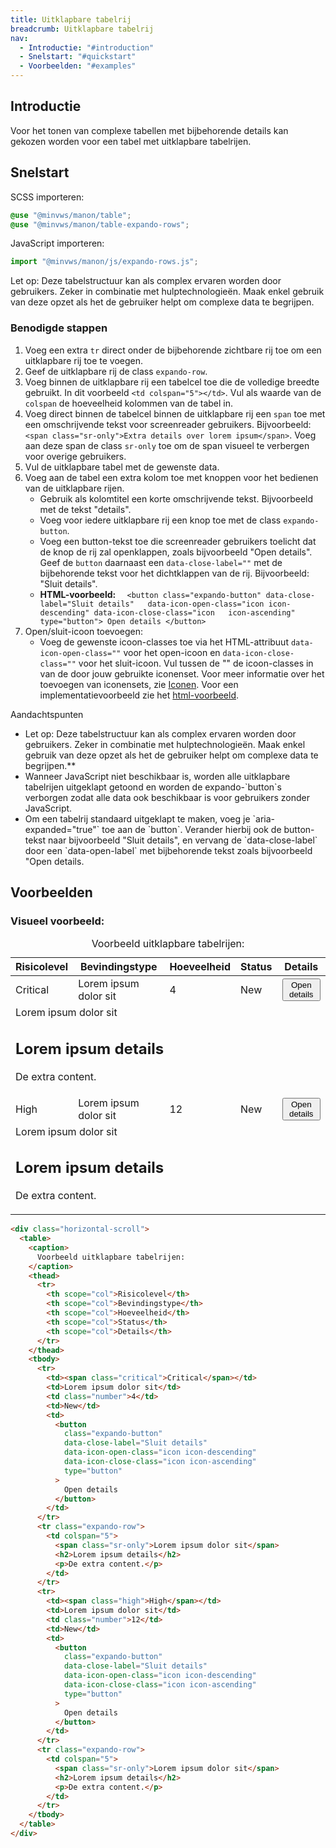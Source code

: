 ```yaml
---
title: Uitklapbare tabelrij
breadcrumb: Uitklapbare tabelrij
nav:
  - Introductie: "#introduction"
  - Snelstart: "#quickstart"
  - Voorbeelden: "#examples"
---
```


<h2 id="introduction">Introductie</h2>

Voor het tonen van complexe tabellen met bijbehorende details kan gekozen worden
voor een tabel met uitklapbare tabelrijen.

<h2 id="quickstart">Snelstart</h2>

SCSS importeren:

```scss
@use "@minvws/manon/table";
@use "@minvws/manon/table-expando-rows";
```

JavaScript importeren:

```javascript
import "@minvws/manon/js/expando-rows.js";
```

<p class="warning">
  Let op: Deze tabelstructuur kan als complex ervaren worden door gebruikers. Zeker in
  combinatie met hulptechnologieën. Maak enkel gebruik van deze opzet als het de gebruiker
  helpt om complexe data te begrijpen.
</p>

### Benodigde stappen

1.  Voeg een extra `tr` direct onder de bijbehorende zichtbare rij toe om een
    uitklapbare rij toe te voegen.
2.  Geef de uitklapbare rij de class `expando-row`.
3.  Voeg binnen de uitklapbare rij een tabelcel toe die de volledige breedte
    gebruikt. In dit voorbeeld `<td colspan="5"></td>`. Vul als waarde van de
    `colspan` de hoeveelheid kolommen van de tabel in.
4.  Voeg direct binnen de tabelcel binnen de uitklapbare rij een `span` toe met
    een omschrijvende tekst voor screenreader gebruikers. Bijvoorbeeld:
    `<span class="sr-only">Extra details over lorem ipsum</span>`. Voeg aan deze
    span de class `sr-only` toe om de span visueel te verbergen voor overige
    gebruikers.
5.  Vul de uitklapbare tabel met de gewenste data.
6.  Voeg aan de tabel een extra kolom toe met knoppen voor het bedienen van de
    uitklapbare rijen.
    - Gebruik als kolomtitel een korte omschrijvende tekst. Bijvoorbeeld met de
      tekst "details".
    - Voeg voor iedere uitklapbare rij een knop toe met de class
      `expando-button`.
    - Voeg een button-tekst toe die screenreader gebruikers toelicht dat de knop
      de rij zal openklappen, zoals bijvoorbeeld "Open details". Geef de
      `button` daarnaast een `data-close-label=""` met de bijbehorende tekst
      voor het dichtklappen van de rij. Bijvoorbeeld: "Sluit details".
    - **HTML-voorbeeld:**
      `  <button class="expando-button" data-close-label="Sluit details"   data-icon-open-class="icon icon-descending" data-icon-close-class="icon   icon-ascending" type="button"> Open details </button>`
7.  Open/sluit-icoon toevoegen:
    - Voeg de gewenste icoon-classes toe via het HTML-attribuut
      `data-icon-open-class=""` voor het open-icoon en
      `data-icon-close-class=""` voor het sluit-icoon. Vul tussen de "" de
      icoon-classes in van de door jouw gebruikte iconenset. Voor meer
      informatie over het toevoegen van iconensets, zie [Iconen]({base}/library/components/icons). Voor
      een implementatievoorbeeld zie het [html-voorbeeld](#examples).

<div class="explanation" role="group" aria-label="Toelichting">
  <span>Aandachtspunten</span>
  <ul>
    <li>
      Let op: Deze tabelstructuur kan als complex ervaren worden door gebruikers. Zeker in combinatie met hulptechnologieën. Maak enkel gebruik van deze opzet als het de gebruiker helpt om complexe data te begrijpen.**
    </li>
    <li>
      Wanneer JavaScript niet beschikbaar is, worden alle uitklapbare tabelrijen uitgeklapt getoond en worden de expando-`button`s verborgen zodat alle data ook beschikbaar is voor gebruikers zonder JavaScript.
    </li>
    <li>
      Om een tabelrij standaard uitgeklapt te maken, voeg je `aria-expanded="true"` toe aan de `button`. Verander hierbij ook de button-tekst naar bijvoorbeeld "Sluit details", en vervang de `data-close-label` door een `data-open-label` met bijbehorende tekst zoals bijvoorbeeld "Open details.
    </li>
  </ul>
</div>

<h2 id="examples">Voorbeelden</h2>

### Visueel voorbeeld:

<div class="horizontal-scroll">
  <table>
    <caption> Voorbeeld uitklapbare tabelrijen: </caption>
    <thead>
      <tr>
        <th scope="col">Risicolevel</th>
        <th scope="col">Bevindingstype</th>
        <th scope="col">Hoeveelheid</th>
        <th scope="col">Status</th>
        <th scope="col">Details</th>
      </tr>
    </thead>
    <tbody>
      <tr>
        <td><span class="critical">Critical</span></td>
        <td>Lorem ipsum dolor sit</td>
        <td class="number">4</td>
        <td>New</td>
        <td>
          <button
            class="expando-button"
            data-close-label="Sluit details"
            data-icon-open-class="icon icon-descending"
            data-icon-close-class="icon icon-ascending"
            type="button"
          >
            Open details
          </button>
        </td>
      </tr>
      <tr class="expando-row">
        <td colspan="5">
          <span class="sr-only">Lorem ipsum dolor sit</span>
          <h2>Lorem ipsum details</h2>
          <p>De extra content.</p>
        </td>
      </tr>
      <tr>
        <td><span class="high">High</span></td>
        <td>Lorem ipsum dolor sit</td>
        <td class="number">12</td>
        <td>New</td>
        <td>
          <button
            class="expando-button"
            data-close-label="Sluit details"
            data-icon-open-class="icon icon-descending"
            data-icon-close-class="icon icon-ascending"
            type="button"
          >
            Open details
          </button>
        </td>
      </tr>
      <tr class="expando-row">
        <td colspan="5">
          <span class="sr-only">Lorem ipsum dolor sit</span>
          <h2>Lorem ipsum details</h2>
          <p>De extra content.</p>
        </td>
      </tr>
    </tbody>
  </table>
</div>

```html
<div class="horizontal-scroll">
  <table>
    <caption>
      Voorbeeld uitklapbare tabelrijen:
    </caption>
    <thead>
      <tr>
        <th scope="col">Risicolevel</th>
        <th scope="col">Bevindingstype</th>
        <th scope="col">Hoeveelheid</th>
        <th scope="col">Status</th>
        <th scope="col">Details</th>
      </tr>
    </thead>
    <tbody>
      <tr>
        <td><span class="critical">Critical</span></td>
        <td>Lorem ipsum dolor sit</td>
        <td class="number">4</td>
        <td>New</td>
        <td>
          <button
            class="expando-button"
            data-close-label="Sluit details"
            data-icon-open-class="icon icon-descending"
            data-icon-close-class="icon icon-ascending"
            type="button"
          >
            Open details
          </button>
        </td>
      </tr>
      <tr class="expando-row">
        <td colspan="5">
          <span class="sr-only">Lorem ipsum dolor sit</span>
          <h2>Lorem ipsum details</h2>
          <p>De extra content.</p>
        </td>
      </tr>
      <tr>
        <td><span class="high">High</span></td>
        <td>Lorem ipsum dolor sit</td>
        <td class="number">12</td>
        <td>New</td>
        <td>
          <button
            class="expando-button"
            data-close-label="Sluit details"
            data-icon-open-class="icon icon-descending"
            data-icon-close-class="icon icon-ascending"
            type="button"
          >
            Open details
          </button>
        </td>
      </tr>
      <tr class="expando-row">
        <td colspan="5">
          <span class="sr-only">Lorem ipsum dolor sit</span>
          <h2>Lorem ipsum details</h2>
          <p>De extra content.</p>
        </td>
      </tr>
    </tbody>
  </table>
</div>
```
